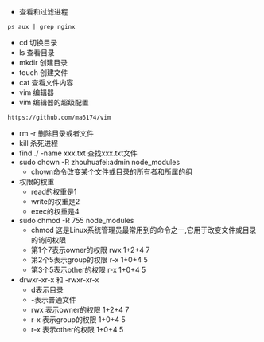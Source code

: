 * 查看和过滤进程
```
ps aux | grep nginx
```
* cd 切换目录
* ls 查看目录
* mkdir 创建目录
* touch 创建文件
* cat 查看文件内容
* vim 编辑器
* vim 编辑器的超级配置
```
https://github.com/ma6174/vim
```
* rm -r 删除目录或者文件
* kill 杀死进程
* find ./ -name xxx.txt 查找xxx.txt文件
* sudo chown -R zhouhuafei:admin node_modules
    - chown命令改变某个文件或目录的所有者和所属的组
* 权限的权重
    - read的权重是1
    - write的权重是2
    - exec的权重是4
* sudo chmod -R 755 node_modules
    - chmod 这是Linux系统管理员最常用到的命令之一,它用于改变文件或目录的访问权限
    - 第1个7表示owner的权限 rwx 1+2+4 7
    - 第2个5表示group的权限 r-x 1+0+4 5
    - 第3个5表示other的权限 r-x 1+0+4 5
* drwxr-xr-x 和 -rwxr-xr-x
    - d表示目录
    - -表示普通文件
    - rwx 表示owner的权限 1+2+4 7
    - r-x 表示group的权限 1+0+4 5
    - r-x 表示other的权限 1+0+4 5
